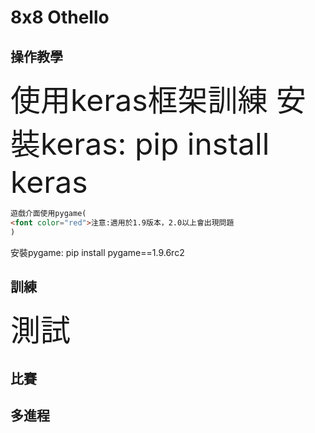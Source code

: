 # 8x8 Othello

## 操作教學
<font size="14">使用keras框架訓練
安裝keras: pip install keras</font>
```html
遊戲介面使用pygame(
<font color="red">注意:適用於1.9版本，2.0以上會出現問題
)
```
安裝pygame: pip install pygame==1.9.6rc2
## 訓練
<font size="14">測試</font>

## 比賽

## 多進程
